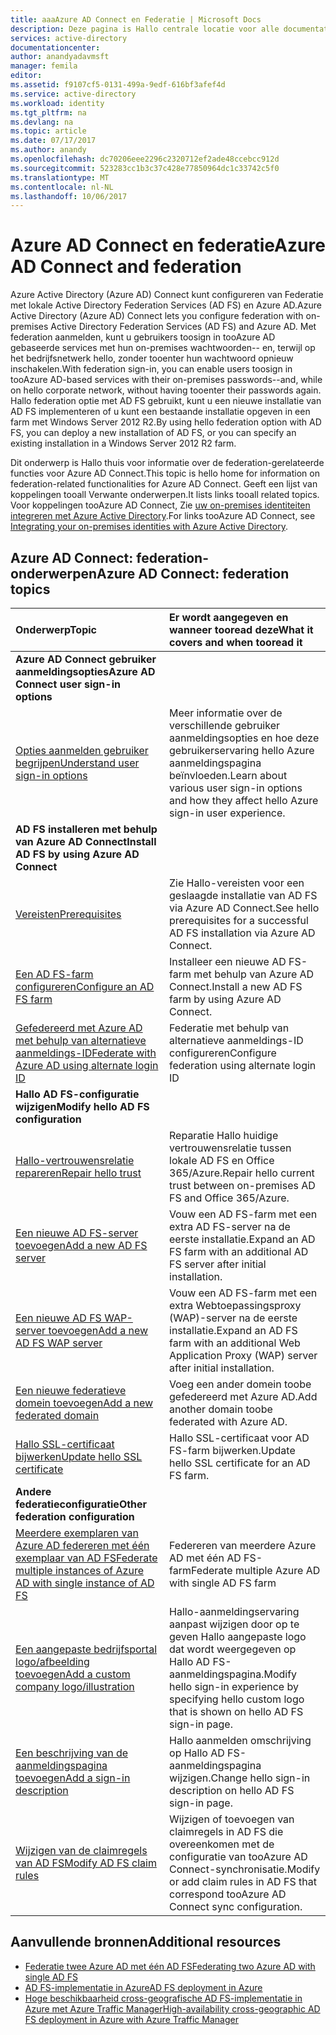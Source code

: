 ```yaml
---
title: aaaAzure AD Connect en Federatie | Microsoft Docs
description: Deze pagina is Hallo centrale locatie voor alle documentatie over AD FS-bewerkingen die gebruikmaken van Azure AD Connect.
services: active-directory
documentationcenter: 
author: anandyadavmsft
manager: femila
editor: 
ms.assetid: f9107cf5-0131-499a-9edf-616bf3afef4d
ms.service: active-directory
ms.workload: identity
ms.tgt_pltfrm: na
ms.devlang: na
ms.topic: article
ms.date: 07/17/2017
ms.author: anandy
ms.openlocfilehash: dc70206eee2296c2320712ef2ade48ccebcc912d
ms.sourcegitcommit: 523283cc1b3c37c428e77850964dc1c33742c5f0
ms.translationtype: MT
ms.contentlocale: nl-NL
ms.lasthandoff: 10/06/2017
---
```

# <a name="azure-ad-connect-and-federation"></a><span data-ttu-id="7c67a-103">Azure AD Connect en federatie</span><span class="sxs-lookup"><span data-stu-id="7c67a-103">Azure AD Connect and federation</span></span>
<span data-ttu-id="7c67a-104">Azure Active Directory (Azure AD) Connect kunt configureren van Federatie met lokale Active Directory Federation Services (AD FS) en Azure AD.</span><span class="sxs-lookup"><span data-stu-id="7c67a-104">Azure Active Directory (Azure AD) Connect lets you configure federation with on-premises Active Directory Federation Services (AD FS) and Azure AD.</span></span> <span data-ttu-id="7c67a-105">Met federation aanmelden, kunt u gebruikers toosign in tooAzure AD gebaseerde services met hun on-premises wachtwoorden-- en, terwijl op het bedrijfsnetwerk hello, zonder tooenter hun wachtwoord opnieuw inschakelen.</span><span class="sxs-lookup"><span data-stu-id="7c67a-105">With federation sign-in, you can enable users toosign in tooAzure AD-based services with their on-premises passwords--and, while on hello corporate network, without having tooenter their passwords again.</span></span> <span data-ttu-id="7c67a-106">Hallo federation optie met AD FS gebruikt, kunt u een nieuwe installatie van AD FS implementeren of u kunt een bestaande installatie opgeven in een farm met Windows Server 2012 R2.</span><span class="sxs-lookup"><span data-stu-id="7c67a-106">By using hello federation option with AD FS, you can deploy a new installation of AD FS, or you can specify an existing installation in a Windows Server 2012 R2 farm.</span></span>

<span data-ttu-id="7c67a-107">Dit onderwerp is Hallo thuis voor informatie over de federation-gerelateerde functies voor Azure AD Connect.</span><span class="sxs-lookup"><span data-stu-id="7c67a-107">This topic is hello home for information on federation-related functionalities for Azure AD Connect.</span></span> <span data-ttu-id="7c67a-108">Geeft een lijst van koppelingen tooall Verwante onderwerpen.</span><span class="sxs-lookup"><span data-stu-id="7c67a-108">It lists links tooall related topics.</span></span> <span data-ttu-id="7c67a-109">Voor koppelingen tooAzure AD Connect, Zie [uw on-premises identiteiten integreren met Azure Active Directory](active-directory-aadconnect.md).</span><span class="sxs-lookup"><span data-stu-id="7c67a-109">For links tooAzure AD Connect, see [Integrating your on-premises identities with Azure Active Directory](active-directory-aadconnect.md).</span></span>

## <a name="azure-ad-connect-federation-topics"></a><span data-ttu-id="7c67a-110">Azure AD Connect: federation-onderwerpen</span><span class="sxs-lookup"><span data-stu-id="7c67a-110">Azure AD Connect: federation topics</span></span>
| <span data-ttu-id="7c67a-111">Onderwerp</span><span class="sxs-lookup"><span data-stu-id="7c67a-111">Topic</span></span> | <span data-ttu-id="7c67a-112">Er wordt aangegeven en wanneer tooread deze</span><span class="sxs-lookup"><span data-stu-id="7c67a-112">What it covers and when tooread it</span></span> |
|:--- |:--- |
| <span data-ttu-id="7c67a-113">**Azure AD Connect gebruiker aanmeldingsopties**</span><span class="sxs-lookup"><span data-stu-id="7c67a-113">**Azure AD Connect user sign-in options**</span></span> | |
| [<span data-ttu-id="7c67a-114">Opties aanmelden gebruiker begrijpen</span><span class="sxs-lookup"><span data-stu-id="7c67a-114">Understand user sign-in options</span></span>](active-directory-aadconnect-user-signin.md) |<span data-ttu-id="7c67a-115">Meer informatie over de verschillende gebruiker aanmeldingsopties en hoe deze gebruikerservaring hello Azure aanmeldingspagina beïnvloeden.</span><span class="sxs-lookup"><span data-stu-id="7c67a-115">Learn about various user sign-in options and how they affect hello Azure sign-in user experience.</span></span> |
| <span data-ttu-id="7c67a-116">**AD FS installeren met behulp van Azure AD Connect**</span><span class="sxs-lookup"><span data-stu-id="7c67a-116">**Install AD FS by using Azure AD Connect**</span></span> | |
| [<span data-ttu-id="7c67a-117">Vereisten</span><span class="sxs-lookup"><span data-stu-id="7c67a-117">Prerequisites</span></span>](active-directory-aadconnect-get-started-custom.md#ad-fs-configuration-pre-requisites) |<span data-ttu-id="7c67a-118">Zie Hallo-vereisten voor een geslaagde installatie van AD FS via Azure AD Connect.</span><span class="sxs-lookup"><span data-stu-id="7c67a-118">See hello prerequisites for a successful AD FS installation via Azure AD Connect.</span></span> |
| [<span data-ttu-id="7c67a-119">Een AD FS-farm configureren</span><span class="sxs-lookup"><span data-stu-id="7c67a-119">Configure an AD FS farm</span></span>](active-directory-aadconnect-get-started-custom.md#configuring-federation-with-ad-fs) |<span data-ttu-id="7c67a-120">Installeer een nieuwe AD FS-farm met behulp van Azure AD Connect.</span><span class="sxs-lookup"><span data-stu-id="7c67a-120">Install a new AD FS farm by using Azure AD Connect.</span></span> |
| [<span data-ttu-id="7c67a-121">Gefedereerd met Azure AD met behulp van alternatieve aanmeldings-ID</span><span class="sxs-lookup"><span data-stu-id="7c67a-121">Federate with Azure AD using alternate login ID </span></span>](active-directory-aadconnect-federation-management.md#alternateid) | <span data-ttu-id="7c67a-122">Federatie met behulp van alternatieve aanmeldings-ID configureren</span><span class="sxs-lookup"><span data-stu-id="7c67a-122">Configure federation using alternate login ID</span></span>  |
| <span data-ttu-id="7c67a-123">**Hallo AD FS-configuratie wijzigen**</span><span class="sxs-lookup"><span data-stu-id="7c67a-123">**Modify hello AD FS configuration**</span></span> | |
| [<span data-ttu-id="7c67a-124">Hallo-vertrouwensrelatie repareren</span><span class="sxs-lookup"><span data-stu-id="7c67a-124">Repair hello trust</span></span>](active-directory-aadconnect-federation-management.md#repairthetrust) |<span data-ttu-id="7c67a-125">Reparatie Hallo huidige vertrouwensrelatie tussen lokale AD FS en Office 365/Azure.</span><span class="sxs-lookup"><span data-stu-id="7c67a-125">Repair hello current trust between on-premises AD FS and Office 365/Azure.</span></span> |
| [<span data-ttu-id="7c67a-126">Een nieuwe AD FS-server toevoegen</span><span class="sxs-lookup"><span data-stu-id="7c67a-126">Add a new AD FS server</span></span>](active-directory-aadconnect-federation-management.md#addadfsserver) |<span data-ttu-id="7c67a-127">Vouw een AD FS-farm met een extra AD FS-server na de eerste installatie.</span><span class="sxs-lookup"><span data-stu-id="7c67a-127">Expand an AD FS farm with an additional AD FS server after initial installation.</span></span> |
| [<span data-ttu-id="7c67a-128">Een nieuwe AD FS WAP-server toevoegen</span><span class="sxs-lookup"><span data-stu-id="7c67a-128">Add a new AD FS WAP server</span></span>](active-directory-aadconnect-federation-management.md#addwapserver) |<span data-ttu-id="7c67a-129">Vouw een AD FS-farm met een extra Webtoepassingsproxy (WAP)-server na de eerste installatie.</span><span class="sxs-lookup"><span data-stu-id="7c67a-129">Expand an AD FS farm with an additional Web Application Proxy (WAP) server after initial installation.</span></span> |
| [<span data-ttu-id="7c67a-130">Een nieuwe federatieve domein toevoegen</span><span class="sxs-lookup"><span data-stu-id="7c67a-130">Add a new federated domain</span></span>](active-directory-aadconnect-federation-management.md#addfeddomain) |<span data-ttu-id="7c67a-131">Voeg een ander domein toobe gefedereerd met Azure AD.</span><span class="sxs-lookup"><span data-stu-id="7c67a-131">Add another domain toobe federated with Azure AD.</span></span> |
| [<span data-ttu-id="7c67a-132">Hallo SSL-certificaat bijwerken</span><span class="sxs-lookup"><span data-stu-id="7c67a-132">Update hello SSL certificate</span></span>](active-directory-aadconnectfed-ssl-update.md)| <span data-ttu-id="7c67a-133">Hallo SSL-certificaat voor AD FS-farm bijwerken.</span><span class="sxs-lookup"><span data-stu-id="7c67a-133">Update hello SSL certificate for an AD FS farm.</span></span> |
| <span data-ttu-id="7c67a-134">**Andere federatieconfiguratie**</span><span class="sxs-lookup"><span data-stu-id="7c67a-134">**Other federation configuration**</span></span> | |
| [<span data-ttu-id="7c67a-135">Meerdere exemplaren van Azure AD federeren met één exemplaar van AD FS</span><span class="sxs-lookup"><span data-stu-id="7c67a-135">Federate multiple instances of Azure AD with single instance of AD FS</span></span>](active-directory-aadconnectfed-single-adfs-multitenant-federation.md) | <span data-ttu-id="7c67a-136">Federeren van meerdere Azure AD met één AD FS-farm</span><span class="sxs-lookup"><span data-stu-id="7c67a-136">Federate multiple Azure AD with single AD FS farm</span></span>| 
| [<span data-ttu-id="7c67a-137">Een aangepaste bedrijfsportal logo/afbeelding toevoegen</span><span class="sxs-lookup"><span data-stu-id="7c67a-137">Add a custom company logo/illustration</span></span>](active-directory-aadconnect-federation-management.md#customlogo) |<span data-ttu-id="7c67a-138">Hallo-aanmeldingservaring aanpast wijzigen door op te geven Hallo aangepaste logo dat wordt weergegeven op Hallo AD FS-aanmeldingspagina.</span><span class="sxs-lookup"><span data-stu-id="7c67a-138">Modify hello sign-in experience by specifying hello custom logo that is shown on hello AD FS sign-in page.</span></span> |
| [<span data-ttu-id="7c67a-139">Een beschrijving van de aanmeldingspagina toevoegen</span><span class="sxs-lookup"><span data-stu-id="7c67a-139">Add a sign-in description</span></span>](active-directory-aadconnect-federation-management.md#addsignindescription) |<span data-ttu-id="7c67a-140">Hallo aanmelden omschrijving op Hallo AD FS-aanmeldingspagina wijzigen.</span><span class="sxs-lookup"><span data-stu-id="7c67a-140">Change hello sign-in description on hello AD FS sign-in page.</span></span> |
| [<span data-ttu-id="7c67a-141">Wijzigen van de claimregels van AD FS</span><span class="sxs-lookup"><span data-stu-id="7c67a-141">Modify AD FS claim rules</span></span>](active-directory-aadconnect-federation-management.md#modclaims) |<span data-ttu-id="7c67a-142">Wijzigen of toevoegen van claimregels in AD FS die overeenkomen met de configuratie van tooAzure AD Connect-synchronisatie.</span><span class="sxs-lookup"><span data-stu-id="7c67a-142">Modify or add claim rules in AD FS that correspond tooAzure AD Connect sync configuration.</span></span> |


## <a name="additional-resources"></a><span data-ttu-id="7c67a-143">Aanvullende bronnen</span><span class="sxs-lookup"><span data-stu-id="7c67a-143">Additional resources</span></span>
* [<span data-ttu-id="7c67a-144">Federatie twee Azure AD met één AD FS</span><span class="sxs-lookup"><span data-stu-id="7c67a-144">Federating two Azure AD with single AD FS</span></span>](active-directory-aadconnectfed-single-adfs-multitenant-federation.md)
* [<span data-ttu-id="7c67a-145">AD FS-implementatie in Azure</span><span class="sxs-lookup"><span data-stu-id="7c67a-145">AD FS deployment in Azure</span></span>](active-directory-aadconnect-azure-adfs.md)
* [<span data-ttu-id="7c67a-146">Hoge beschikbaarheid cross-geografische AD FS-implementatie in Azure met Azure Traffic Manager</span><span class="sxs-lookup"><span data-stu-id="7c67a-146">High-availability cross-geographic AD FS deployment in Azure with Azure Traffic Manager</span></span>](../active-directory-adfs-in-azure-with-azure-traffic-manager.md)
